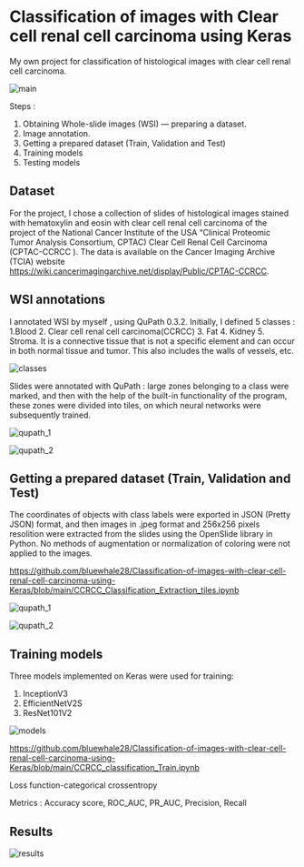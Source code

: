 # Classification of images with Clear cell renal cell carcinoma using Keras
My own project for classification of histological images with clear cell renal cell carcinoma.

![main](https://user-images.githubusercontent.com/55003096/172024737-cc26f37b-e8d8-4bf0-9036-2ff3b1426806.png)

Steps :
1. Obtaining Whole-slide images (WSI) — preparing a dataset.
2. Image annotation.
3. Getting a prepared dataset (Train, Validation and Test)
4. Training models
5. Testing models

## Dataset
For the project, I chose a collection of slides of histological images stained with hematoxylin and eosin with clear cell renal cell carcinoma of the project of the National Cancer Institute of the USA “Clinical Proteomic Tumor Analysis Consortium, CPTAC) Clear Cell Renal Cell Carcinoma (CPTAC-CCRCC ). The data is available on the Cancer Imaging Archive (TCIA) website https://wiki.cancerimagingarchive.net/display/Public/CPTAC-CCRCC.

## WSI annotations
I annotated WSI by myself , using QuPath 0.3.2.
Initially, I defined 5 classes :
1.Blood
2. Clear cell renal cell carcinoma(CCRCC)
3. Fat
4. Kidney
5. Stroma. It is a connective tissue that is not a specific element and can occur in both normal tissue and tumor. This also includes the walls of vessels, etc.

![classes](https://user-images.githubusercontent.com/55003096/172024831-499a6eb4-7cd5-4423-86f1-81bad5325409.png)

Slides were annotated with QuPath : large zones belonging to a class were marked, and then with the help of the built-in functionality of the program, these zones were divided into tiles, on which neural networks were subsequently trained.

![qupath_1](https://user-images.githubusercontent.com/55003096/172024856-313efd51-43af-4c1a-9023-9f2bb642cc9b.png)

![qupath_2](https://user-images.githubusercontent.com/55003096/172024861-16b19ff3-bcb0-40c9-8297-cacef3e95fe1.png)

## Getting a prepared dataset (Train, Validation and Test)

The coordinates of objects with class labels were exported in JSON (Pretty JSON) format, and then images in .jpeg format and 256x256 pixels resolition were extracted from the slides using the OpenSlide library in Python. No methods of augmentation or normalization of coloring were not applied to the images.

https://github.com/bluewhale28/Classification-of-images-with-clear-cell-renal-cell-carcinoma-using-Keras/blob/main/CCRCC_Classification_Extraction_tiles.ipynb

![qupath_1](https://user-images.githubusercontent.com/55003096/172025007-420849b4-ade8-4f7c-8a81-7a2b3fa82e82.png)

![qupath_2](https://user-images.githubusercontent.com/55003096/172025012-2fb82835-5c97-468f-a301-6927bf5ef75f.png)


## Training models
Three models implemented on Keras were used for training:
1. InceptionV3
2. EfficientNetV2S
3. ResNet101V2

![models](https://user-images.githubusercontent.com/55003096/172024941-42d9ac64-874d-4505-8090-47292aea0fb8.png)

https://github.com/bluewhale28/Classification-of-images-with-clear-cell-renal-cell-carcinoma-using-Keras/blob/main/CCRCC_classification_Train.ipynb

Loss function-categorical crossentropy

Metrics : Accuracy score, ROC_AUC, PR_AUC, Precision, Recall

## Results

![results](https://user-images.githubusercontent.com/55003096/172024957-d9b21bfd-80c2-43c8-80af-f97b70ed7293.png)
